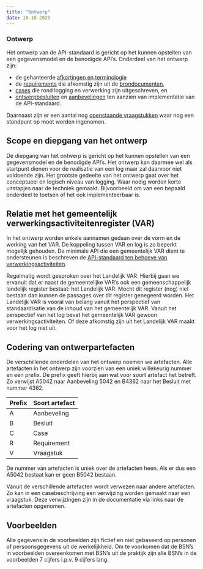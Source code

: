 ```yaml
---
title: "Ontwerp"
date: 10-10-2020
---
```


### Ontwerp
Het ontwerp van de API-standaard is gericht op het kunnen opstellen van een gegevensmodel en de benodigde API’s. Onderdeel van het ontwerp zijn: 
- de gehanteerde [afkortingen en terminologie](../achtergronddocumentatie/ontwerp/terminologie.md)
- de [requirements](../achtergronddocumentatie/ontwerp/requirements.md) die afkomstig zijn uit de [brondocumenten](../achtergronddocumentatie/ontwerp/brondocumenten.md),
- [cases](../achtergronddocumentatie/ontwerp/ontwerpcases.md) die rond logging en verwerking zijn uitgeschreven, en
- [ontwerpbesluiten](../achtergronddocumentatie/ontwerp/ontwerpbesluiten.md) en [aanbevelingen](../achtergronddocumentatie/ontwerp/aanbevelingen.md) ten aanzien van implementatie van de API-standaard.

Daarnaast zijn er een aantal nog [openstaande vraagstukken](../achtergronddocumentatie/ontwerp/vraagstukken.md) waar nog een standpunt op moet worden ingenomen.

## Scope en diepgang van het ontwerp
De diepgang van het ontwerp is gericht op het kunnen opstellen van een gegevensmodel en de benodigde API’s. Het ontwerp kan daarmee wel als startpunt dienen voor de realisatie van een log maar zal daarvoor niet voldoende zijn. Het grootste gedeelte van het ontwerp gaat over het conceptueel en logisch niveau van logging. Waar nodig worden korte uitstapjes naar de techniek gemaakt. Bijvoorbeeld om van een bepaald onderdeel te toetsen of het ook implementeerbaar is.

## Relatie met het gemeentelijk verwerkingsactiviteitenregister (VAR)
In het ontwerp worden enkele aannamen gedaan over de vorm en de werking van het VAR. De koppeling tussen VAR en log is zo beperkt mogelijk gehouden. De minimale API die een gemeentelijk VAR dient te ondersteunen is beschreven de [API-standaard ten behoeve van verwerkingsactiviteiten](https://github.com/VNG-Realisatie/gemma-verwerkingsactiviteiten).

Regelmatig wordt gesproken over het Landelijk VAR. Hierbij gaan we ervanuit dat er naast de gemeentelijke VAR’s ook een gemeenschappelijk landelijk register bestaat: het Landelijk VAR. Mocht dit register (nog) niet bestaan dan kunnen de passages over dit register genegeerd worden. Het Landelijk VAR is vooral van belang vanuit het perspectief van standaardisatie van de inhoud van het gemeentelijk VAR. Vanuit het perspectief van het log bevat het gemeentelijk VAR gewoon verwerkingsactiviteiten. Of deze afkomstig zijn uit het Landelijk VAR maakt voor het log niet uit. 

## Codering van ontwerpartefacten
De verschillende onderdelen van het ontwerp noemen we artefacten. Alle artefacten in het ontwerp zijn voorzien van een uniek willekeurig nummer en een prefix. De prefix geeft hierbij aan wat voor soort artefact het betreft. Zo verwijst A5042 naar Aanbeveling 5042 en B4362 naar het Besluit met nummer 4362.

| Prefix | Soort artefact |
|--|--|
| A	| Aanbeveling |
| B	| Besluit |
| C	| Case |
| R	| Requirement |
| V	| Vraagstuk |

De nummer van artefacten is uniek over de artefacten heen. Als er dus een A5042 bestaat kan er geen B5042 bestaan. 

Vanuit de verschillende artefacten wordt verwezen naar andere artefacten. Zo kan in een casebeschrijving een verwijzing worden gemaakt naar een vraagstuk. Deze verwijzingen zijn in de documentatie via links naar de artefacten opgenomen.

## Voorbeelden
Alle gegevens in de voorbeelden zijn fictief en niet gebaseerd op personen of persoonsgegevens uit de werkelijkheid. Om te voorkomen dat de BSN’s in voorbeelden overeenkomen met BSN’s uit de praktijk zijn alle BSN’s in de voorbeelden 7 cijfers i.p.v. 9 cijfers lang.
